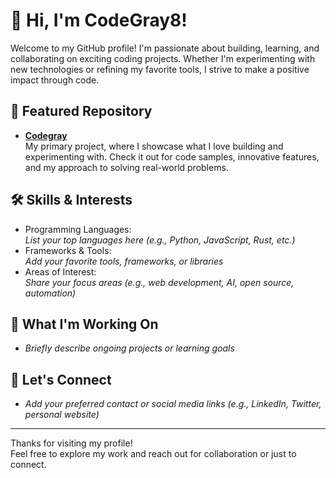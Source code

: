 # 👋 Hi, I'm CodeGray8!

Welcome to my GitHub profile! I'm passionate about building, learning, and collaborating on exciting coding projects. Whether I'm experimenting with new technologies or refining my favorite tools, I strive to make a positive impact through code.

## 🚀 Featured Repository

- [**Codegray**](https://github.com/CodeGray8/Codegray)  
  My primary project, where I showcase what I love building and experimenting with. Check it out for code samples, innovative features, and my approach to solving real-world problems.

## 🛠️ Skills & Interests

- Programming Languages:  
  *List your top languages here (e.g., Python, JavaScript, Rust, etc.)*
- Frameworks & Tools:  
  *Add your favorite tools, frameworks, or libraries*
- Areas of Interest:  
  *Share your focus areas (e.g., web development, AI, open source, automation)*

## 🌱 What I'm Working On

- *Briefly describe ongoing projects or learning goals*

## 🤝 Let's Connect

- *Add your preferred contact or social media links (e.g., LinkedIn, Twitter, personal website)*

---

Thanks for visiting my profile!  
Feel free to explore my work and reach out for collaboration or just to connect.
